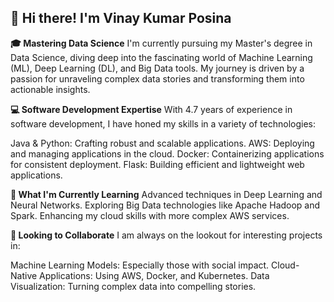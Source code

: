 ## 👋 Hi there! I'm Vinay Kumar Posina

**🎓 Mastering Data Science**
I'm currently pursuing my Master's degree in Data Science, diving deep into the fascinating world of Machine Learning (ML), Deep Learning (DL), and Big Data tools. My journey is driven by a passion for unraveling complex data stories and transforming them into actionable insights.

**💻 Software Development Expertise**
With 4.7 years of experience in software development, I have honed my skills in a variety of technologies:

Java & Python: Crafting robust and scalable applications.
AWS: Deploying and managing applications in the cloud.
Docker: Containerizing applications for consistent deployment.
Flask: Building efficient and lightweight web applications.

**🌱 What I'm Currently Learning**
Advanced techniques in Deep Learning and Neural Networks.
Exploring Big Data technologies like Apache Hadoop and Spark.
Enhancing my cloud skills with more complex AWS services.

**👯 Looking to Collaborate**
I am always on the lookout for interesting projects in:

Machine Learning Models: Especially those with social impact.
Cloud-Native Applications: Using AWS, Docker, and Kubernetes.
Data Visualization: Turning complex data into compelling stories.
